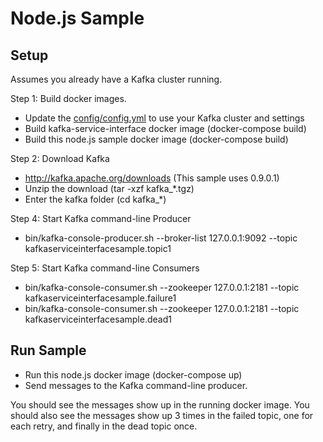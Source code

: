 # Node.js Sample
## Setup
Assumes you already have a Kafka cluster running.

Step 1: Build docker images.
* Update the [config/config.yml](config/config.yml) to use your Kafka cluster and settings
* Build kafka-service-interface docker image (docker-compose build)
* Build this node.js sample docker image (docker-compose build)

Step 2: Download Kafka
* http://kafka.apache.org/downloads (This sample uses 0.9.0.1)
* Unzip the download (tar -xzf kafka_*.tgz)
* Enter the kafka folder (cd kafka_*)

Step 4: Start Kafka command-line Producer
* bin/kafka-console-producer.sh --broker-list 127.0.0.1:9092 --topic kafkaserviceinterfacesample.topic1

Step 5: Start Kafka command-line Consumers
* bin/kafka-console-consumer.sh --zookeeper 127.0.0.1:2181 --topic kafkaserviceinterfacesample.failure1
* bin/kafka-console-consumer.sh --zookeeper 127.0.0.1:2181 --topic kafkaserviceinterfacesample.dead1

## Run Sample
* Run this node.js docker image (docker-compose up)
* Send messages to the Kafka command-line producer.

You should see the messages show up in the running docker image.
You should also see the messages show up 3 times in the failed topic, one for each retry, and finally in the
dead topic once.
